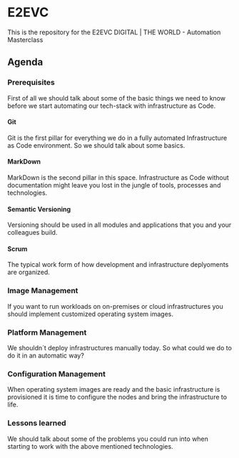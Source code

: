 # E2EVC

This is the repository for the E2EVC DIGITAL | THE WORLD - Automation Masterclass

## Agenda

### Prerequisites

First of all we should talk about some of the basic things we need to know before we start automating our tech-stack with infrastructure as Code.

#### Git

Git is the first pillar for everything we do in a fully automated Infrastructure as Code environment. So we should talk about some basics.

#### MarkDown

MarkDown is the second pillar in this space. Infrastructure as Code without documentation might leave you lost in the jungle of tools, processes and technologies.

#### Semantic Versioning

Versioning should be used in all modules and applications that you and your colleagues build.

#### Scrum

The typical work form of how development and infrastructure deplyoments are organized.

### Image Management

If you want to run workloads on on-premises or cloud infrastructures you should implement customized operating system images.

### Platform Management

We shouldn´t deploy infrastructures manually today. So what could we do to do it in an automatic way?

### Configuration Management

When operating system images are ready and the basic infrastructure is provisioned it is time to configure the nodes and bring the infrastructure to life.

### Lessons learned

We should talk about some of the problems you could run into when starting to work with the above mentioned technologies.
